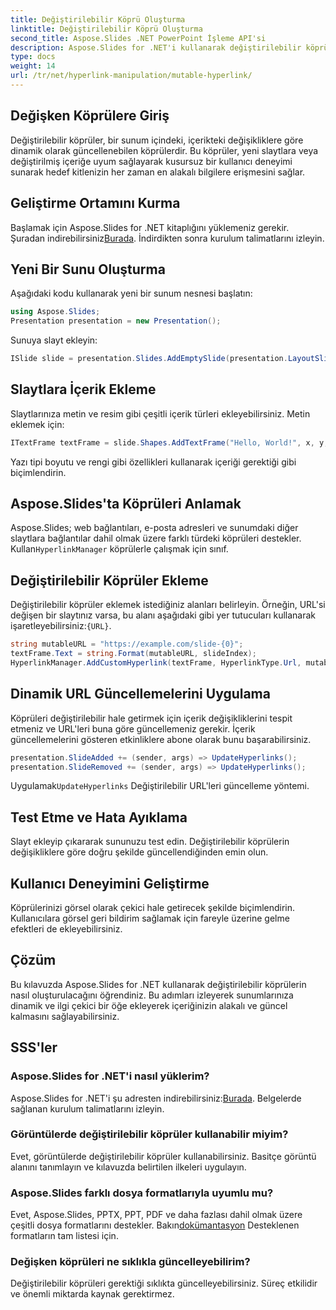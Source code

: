 ```yaml
---
title: Değiştirilebilir Köprü Oluşturma
linktitle: Değiştirilebilir Köprü Oluşturma
second_title: Aspose.Slides .NET PowerPoint İşleme API'si
description: Aspose.Slides for .NET'i kullanarak değiştirilebilir köprüler oluşturmayı öğrenin. Dinamik sunumlar için kaynak kodlu adım adım kılavuz.
type: docs
weight: 14
url: /tr/net/hyperlink-manipulation/mutable-hyperlink/
---
```


## Değişken Köprülere Giriş

Değiştirilebilir köprüler, bir sunum içindeki, içerikteki değişikliklere göre dinamik olarak güncellenebilen köprülerdir. Bu köprüler, yeni slaytlara veya değiştirilmiş içeriğe uyum sağlayarak kusursuz bir kullanıcı deneyimi sunarak hedef kitlenizin her zaman en alakalı bilgilere erişmesini sağlar.

## Geliştirme Ortamını Kurma

 Başlamak için Aspose.Slides for .NET kitaplığını yüklemeniz gerekir. Şuradan indirebilirsiniz[Burada](https://releases.aspose.com/slides/net/). İndirdikten sonra kurulum talimatlarını izleyin.

## Yeni Bir Sunu Oluşturma

Aşağıdaki kodu kullanarak yeni bir sunum nesnesi başlatın:

```csharp
using Aspose.Slides;
Presentation presentation = new Presentation();
```

Sunuya slayt ekleyin:

```csharp
ISlide slide = presentation.Slides.AddEmptySlide(presentation.LayoutSlides[0]);
```

## Slaytlara İçerik Ekleme

Slaytlarınıza metin ve resim gibi çeşitli içerik türleri ekleyebilirsiniz. Metin eklemek için:

```csharp
ITextFrame textFrame = slide.Shapes.AddTextFrame("Hello, World!", x, y, width, height);
```

Yazı tipi boyutu ve rengi gibi özellikleri kullanarak içeriği gerektiği gibi biçimlendirin.

## Aspose.Slides'ta Köprüleri Anlamak

Aspose.Slides; web bağlantıları, e-posta adresleri ve sunumdaki diğer slaytlara bağlantılar dahil olmak üzere farklı türdeki köprüleri destekler. Kullan`HyperlinkManager` köprülerle çalışmak için sınıf.

## Değiştirilebilir Köprüler Ekleme

 Değiştirilebilir köprüler eklemek istediğiniz alanları belirleyin. Örneğin, URL'si değişen bir slaytınız varsa, bu alanı aşağıdaki gibi yer tutucuları kullanarak işaretleyebilirsiniz:`{URL}`.

```csharp
string mutableURL = "https://example.com/slide-{0}";
textFrame.Text = string.Format(mutableURL, slideIndex);
HyperlinkManager.AddCustomHyperlink(textFrame, HyperlinkType.Url, mutableURL);
```

## Dinamik URL Güncellemelerini Uygulama

Köprüleri değiştirilebilir hale getirmek için içerik değişikliklerini tespit etmeniz ve URL'leri buna göre güncellemeniz gerekir. İçerik güncellemelerini gösteren etkinliklere abone olarak bunu başarabilirsiniz.

```csharp
presentation.SlideAdded += (sender, args) => UpdateHyperlinks();
presentation.SlideRemoved += (sender, args) => UpdateHyperlinks();
```

 Uygulamak`UpdateHyperlinks` Değiştirilebilir URL'leri güncelleme yöntemi.

## Test Etme ve Hata Ayıklama

Slayt ekleyip çıkararak sununuzu test edin. Değiştirilebilir köprülerin değişikliklere göre doğru şekilde güncellendiğinden emin olun.

## Kullanıcı Deneyimini Geliştirme

Köprülerinizi görsel olarak çekici hale getirecek şekilde biçimlendirin. Kullanıcılara görsel geri bildirim sağlamak için fareyle üzerine gelme efektleri de ekleyebilirsiniz.

## Çözüm

Bu kılavuzda Aspose.Slides for .NET kullanarak değiştirilebilir köprülerin nasıl oluşturulacağını öğrendiniz. Bu adımları izleyerek sunumlarınıza dinamik ve ilgi çekici bir öğe ekleyerek içeriğinizin alakalı ve güncel kalmasını sağlayabilirsiniz.

## SSS'ler

### Aspose.Slides for .NET'i nasıl yüklerim?

 Aspose.Slides for .NET'i şu adresten indirebilirsiniz:[Burada](https://releases.aspose.com/slides/net/). Belgelerde sağlanan kurulum talimatlarını izleyin.

### Görüntülerde değiştirilebilir köprüler kullanabilir miyim?

Evet, görüntülerde değiştirilebilir köprüler kullanabilirsiniz. Basitçe görüntü alanını tanımlayın ve kılavuzda belirtilen ilkeleri uygulayın.

### Aspose.Slides farklı dosya formatlarıyla uyumlu mu?

 Evet, Aspose.Slides, PPTX, PPT, PDF ve daha fazlası dahil olmak üzere çeşitli dosya formatlarını destekler. Bakın[dokümantasyon](https://reference.aspose.com/slides/net) Desteklenen formatların tam listesi için.

### Değişken köprüleri ne sıklıkla güncelleyebilirim?

Değiştirilebilir köprüleri gerektiği sıklıkta güncelleyebilirsiniz. Süreç etkilidir ve önemli miktarda kaynak gerektirmez.